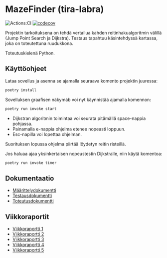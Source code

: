 # MazeFinder (tira-labra)

![Actions:CI](https://github.com/rtammisalo/tira-labra/workflows/CI/badge.svg) [![codecov](https://codecov.io/gh/rtammisalo/tira-labra/branch/main/graph/badge.svg?token=T9UVAQ8WRV)](https://codecov.io/gh/rtammisalo/tira-labra)

Projektin tarkoituksena on tehdä vertailua kahden reitinhakualgoritmin välillä (Jump Point Search ja Dijkstra). Testaus tapahtuu käsintehdyssä
kartassa, joka on toteutettuna ruudukkona.

Toteutuskielenä Python.

## Käyttöohjeet

Lataa sovellus ja asenna se ajamalla seuraava komento projektin juuressa:

``` bash
poetry install
```

Sovelluksen graafisen näkymäb voi nyt käynnistää ajamalla komennon:

``` bash
poetry run invoke start
```

- Dijkstran algoritmin toimintaa voi seurata pitämällä space-nappia pohjassa. 
- Painamalla e-nappia ohjelma etenee nopeasti loppuun. 
- Esc-napilla voi lopettaa ohjelman. 

Suorituksen lopussa ohjelma piirtää löydetyn reitin risteillä.

Jos haluaa ajaa yksinkertaisen nopeustestin Dijkstralle, niin käytä komentoa:

``` bash
poetry run invoke timer
```

## Dokumentaatio

- [Määrittelydokumentti](/dokumentaatio/maarittelydokumentti.md)
- [Testausdokumentti](/dokumentaatio/testausdokumentti.md)
- [Toteutusdokumentti](/dokumentaatio/toteutusdokumentti.md)

## Viikkoraportit

- [Viikkoraportti 1](/dokumentaatio/viikkoraportti1.md)
- [Viikkoraportti 2](/dokumentaatio/viikkoraportti2.md)
- [Viikkoraportti 3](/dokumentaatio/viikkoraportti3.md)
- [Viikkoraportti 4](/dokumentaatio/viikkoraportti4.md)
- [Viikkoraportti 5](/dokumentaatio/viikkoraportti5.md)
